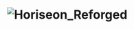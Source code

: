 # ![Horiseon_Reforged](https://github.com/EvanRC/Horiseon-Reforged/assets/124648885/c448bf56-45d3-44a0-b878-1d13d09cc897)
